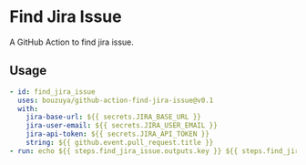 # Find Jira Issue

A GitHub Action to find jira issue.

## Usage

```yaml
- id: find_jira_issue
  uses: bouzuya/github-action-find-jira-issue@v0.1
  with:
    jira-base-url: ${{ secrets.JIRA_BASE_URL }}
    jira-user-email: ${{ secrets.JIRA_USER_EMAIL }}
    jira-api-token: ${{ secrets.JIRA_API_TOKEN }}
    string: ${{ github.event.pull_request.title }}
- run: echo ${{ steps.find_jira_issue.outputs.key }} ${{ steps.find_jira_issue.outputs.summary }}
```
